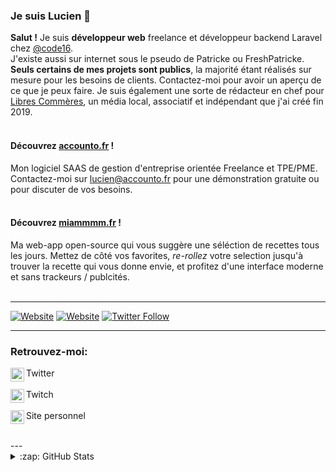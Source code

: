 ### Je suis Lucien 👋<br />
**Salut !** Je suis **développeur web** freelance et développeur backend Laravel chez [@code16](https://github.com/code16).<br />
J'existe aussi sur internet sous le pseudo de Patricke ou FreshPatricke.<br/>
**Seuls certains de mes projets sont publics**, la majorité étant réalisés sur mesure pour les besoins de clients. Contactez-moi pour avoir un aperçu de ce que je peux faire.
Je suis également une sorte de rédacteur en chef pour [Libres Commères](https://librescommeres.fr), un média local, associatif et indépendant que j'ai créé fin 2019.
<br /><br />
#### Découvrez [accounto.fr](https://accounto.fr) ! 
Mon logiciel SAAS de gestion d'entreprise orientée Freelance et TPE/PME. Contactez-moi sur [lucien@accounto.fr](mailto:lucien@accounto.fr) pour une démonstration gratuite ou pour discuter de vos besoins.
<br /><br />
#### Découvrez [miammmm.fr](https://miammmm.fr) ! 
Ma web-app open-source qui vous suggère une séléction de recettes tous les jours. Mettez de côté vos favorites, *re-rollez* votre selection jusqu'à trouver la recette qui vous donne envie, et profitez d'une interface moderne et sans trackeurs / publcités.
<br /><br />

---

[![Website](https://img.shields.io/website?label=lucienpuget.fr&style=for-the-badge&url=https%3A%2F%2Flucienpuget.fr)](https://lucienpuget.fr)
[![Website](https://img.shields.io/website?label=LibresCommeres.fr&style=for-the-badge&url=https%3A%2F%2Flibrescommeres.fr)](https://librescommeres.fr)
[![Twitter Follow](https://img.shields.io/twitter/follow/freshpatricke?color=1DA1F2&logo=twitter&style=for-the-badge)](https://twitter.com/intent/follow?original_referer=https%3A%2F%2Fgithub.com%2Fpatrickepatate&screen_name=freshpatricke)
<br />

---
### Retrouvez-moi:

[<img align="left" alt="PatrickeTV | Site vitrine" width="22px" src="https://pngimg.com/uploads/twitter/twitter_PNG3.png" />](https://twitter.com/freshpatricke) Twitter <br /><br />
[<img align="left" alt="PatrickeTV | Twitch" width="22px" src="https://pngimg.com/uploads/twitch/twitch_PNG22.png" />](https://twitch.tv/patricketv) Twitch <br /><br />
[<img align="left" alt="PatrickeTV | Site vitrine" width="22px" src="https://webstockreview.net/images600_/globe-vector-png-14.png" />](https://lucienpuget.fr) Site personnel

<br />
---

<details>
  <summary>:zap: GitHub Stats</summary>

  <img align="left" alt="PatrickePatate's GitHub Stats" src="https://github-readme-stats.vercel.app/api?username=patrickepatate&show_icons=true" />
  

</details>
